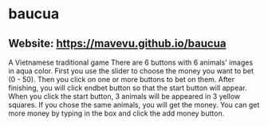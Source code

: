 # baucua
## Website: https://mavevu.github.io/baucua

A Vietnamese traditional game
There are 6 buttons with 6 animals' images in aqua color. First you use the slider to choose the money you want to bet (0 - 50). Then you click on one or more buttons to bet on them.
After finishing, you will click endbet button so that the start button will appear. When you click the start button, 3 animals will be appeared in 3 yellow squares.
If you chose the same animals, you will get the money.
You can get more money by typing in the box and click the add money button.
